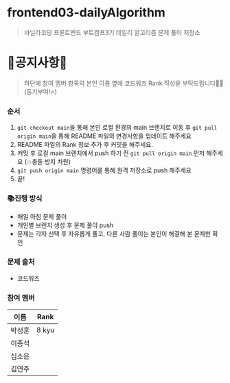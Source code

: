 # frontend03-dailyAlgorithm

> 바닐라코딩 프론트엔드 부트캠프3기 데일리 알고리즘 문제 풀이 저장소

# 🚨공지사항🚨
> 하단에 참여 멤버 항목의 본인 이름 옆에 코드워즈 Rank 작성을 부탁드립니다🙇‍♂️ (동기부여!🔥)

### 순서
1. `git checkout main`을 통해 본인 로컬 환경의 main 브랜치로 이동 후 `git pull origin main`을 통해 README 파일의 변경사항을 업데이트 해주세요
2. README 파일의 Rank 정보 추가 후 커밋을 해주세요.
3. 커밋 후 로컬 main 브랜치에서 push 하기 전 `git pull origin main` 먼저 해주세요 (💥충돌 방지 차원)
4.  `git push origin main` 명령어를 통해 원격 저장소로 push 해주세요
5. 끝!

### 📚진행 방식
- 매일 아침 문제 풀이
- 개인별 브랜치 생성 후 문제 풀이 push
- 문제는 각자 선택 후 자유롭게 풀고, 다른 사람 풀이는 본인이 해결해 본 문제만 확인

### 문제 출처
- 코드워즈

### 참여 멤버
|이름|Rank|
|---|---|
|박성훈|8 kyu|
|이종석|    |
|심소은|    |
|김연주|    |

